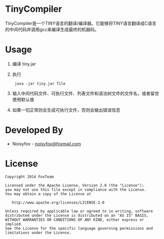 TinyCompiler
============

TinyCompiler是一个TINY语言的翻译/编译器。它能够将TINY语言翻译成C语言的中间代码并调用gcc来编译生成最终的机器码。

Usage
=====
1. 编译 tiny.jar
2. 执行

        java -jar tiny.jar file
3. 输入中间代码文件、可执行文件、列表文件和语法树文件的文件名，或者留空使用默认值
4. 如果一切正常则会生成可执行文件，否则会输出错误信息

Developed By
============

* Noisyfox - <noisyfox@foxmail.com>

License
=======

    Copyright 2014 FoxTeam

    Licensed under the Apache License, Version 2.0 (the "License");
    you may not use this file except in compliance with the License.
    You may obtain a copy of the License at

       http://www.apache.org/licenses/LICENSE-2.0

    Unless required by applicable law or agreed to in writing, software
    distributed under the License is distributed on an "AS IS" BASIS,
    WITHOUT WARRANTIES OR CONDITIONS OF ANY KIND, either express or implied.
    See the License for the specific language governing permissions and
    limitations under the License.
